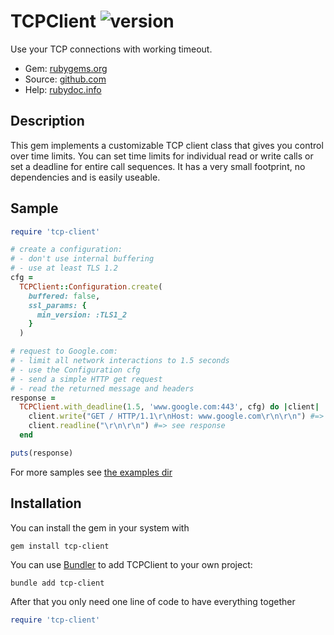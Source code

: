 # TCPClient ![version](https://img.shields.io/gem/v/tcp-client?label=)

Use your TCP connections with working timeout.

- Gem: [rubygems.org](https://rubygems.org/gems/tcp-client)
- Source: [github.com](https://github.com/mblumtritt/tcp-client)
- Help: [rubydoc.info](https://rubydoc.info/gems/tcp-client/TCPClient)

## Description

This gem implements a customizable TCP client class that gives you control over time limits. You can set time limits for individual read or write calls or set a deadline for entire call sequences.
It has a very small footprint, no dependencies and is easily useable.

## Sample

```ruby
require 'tcp-client'

# create a configuration:
# - don't use internal buffering
# - use at least TLS 1.2
cfg =
  TCPClient::Configuration.create(
    buffered: false,
    ssl_params: {
      min_version: :TLS1_2
    }
  )

# request to Google.com:
# - limit all network interactions to 1.5 seconds
# - use the Configuration cfg
# - send a simple HTTP get request
# - read the returned message and headers
response =
  TCPClient.with_deadline(1.5, 'www.google.com:443', cfg) do |client|
    client.write("GET / HTTP/1.1\r\nHost: www.google.com\r\n\r\n") #=> 40
    client.readline("\r\n\r\n") #=> see response
  end

puts(response)
```

For more samples see [the examples dir](./examples)

## Installation

You can install the gem in your system with

```shell
gem install tcp-client
```

You can use [Bundler](http://gembundler.com/) to add TCPClient to your own project:

```shell
bundle add tcp-client
```

After that you only need one line of code to have everything together

```ruby
require 'tcp-client'
```
